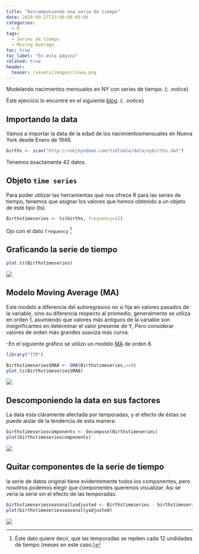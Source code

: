 ```yaml
---
title: "Descomponiendo una serie de tiempo"
date: 2020-09-27T23:00:00-05:00
categories:
  - R
tags:
  - Series de tiempo
  - Moving Average
toc: true
toc_label: "En esta página"
related: true
header:
  teaser: /assets/images/linea.png
---
```


Modelando nacimientos mensuales en NY con series de tiempo.
{: .notice}

<!--more-->

Éste ejercicio lo encontré en el siguiente [blog][albor].
{: .notice}


## Importando la data

Vamos a importar la data de la edad de los nacimientosmensuales en Nueva York desde Enero de 1946.

``` r
births <- scan("http://robjhyndman.com/tsdldata/data/nybirths.dat")
```

Tenemos exactamente 42 datos.

## Objeto `time series`

Para poder utilizar las herramientas que nos ofrece R para las series de
tiempo, tenemos que asignar los valores que hemos obtenido a un objeto
de este tipo (ts).

``` r
Birthstimeseries <- ts(births, frequency=12)
```

Ojo con el dato `frequency` [^1]

[^1]: Éste dato quiere decir, que las temporadas se repiten cada 12 undidades de tiempo (meses en este caso.)

## Graficando la serie de tiempo

``` r
plot.ts(Birthstimeseries)
```
![](/myweb/assets/images/Seasonal_files/figure-gfm/unnamed-chunk-1-1.png)<!-- -->


## Modelo Moving Average (MA)

Este modelo a diferencia del autoregresivo no si fija en valores pasados de la variable, sino su diferencia respecto al promedio, generalmente se utiliza en orden 1, asumiendo que valores más antiguos de la variable son insignificantes en determinar el valor presente de Y, Pero considerar valores de orden más grandes suaviza más curva.

-En el siguiente gráfico se utilizo un modelo [MA][MA] de orden 8.

``` r
library("TTR")

BirthstimeseriesSMA8 <- SMA(Birthstimeseries,n=8)
plot.ts(BirthstimeseriesSMA8)
```

![](/myweb/assets/images/Seasonal_files/figure-gfm/MA-1.png)<!-- -->

## Descomponiendo la data en sus factores

La data esta cláramente afectada por temporadas, y el efecto de éstas se
puede aislar de la tendencia de esta manera:

``` r
birthstimeseriescomponents <- decompose(Birthstimeseries)
plot(birthstimeseriescomponents)
```

![](/myweb/assets/images/Seasonal_files/figure-gfm/trend-1.png)<!-- -->

## Quitar componentes de la serie de tiempo

la serie de datos original tiene evidentemente todos los componentes,
pero nosotros podemos elegir que componentes queremos visualizar. Asi se
veria la serie sin el efecto de las temporadas.

``` r
birthstimeseriesseasonallyadjusted <- Birthstimeseries - birthstimeseriescomponents$seasonal
plot(birthstimeseriesseasonallyadjusted)
```

![](/myweb/assets/images/Seasonal_files/figure-gfm/componentes-1.png)<!-- -->



[MA]: https://www.investopedia.com/articles/active-trading/052014/how-use-moving-average-buy-stocks.asp
[albor]: https://a-little-book-of-r-for-time-series.readthedocs.io/en/latest/src/timeseries.html
